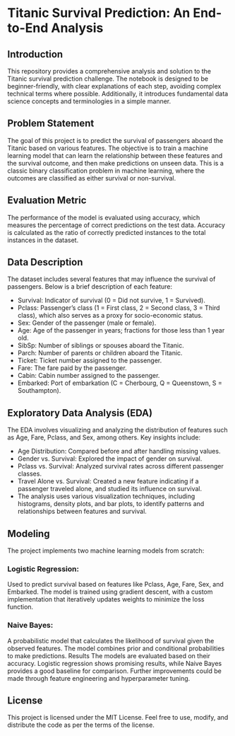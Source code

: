 # Titanic Survival Prediction: An End-to-End Analysis

## Introduction
This repository provides a comprehensive analysis and solution to the Titanic survival prediction challenge. The notebook is designed to be beginner-friendly, with clear explanations of each step, avoiding complex technical terms where possible. Additionally, it introduces fundamental data science concepts and terminologies in a simple manner.

## Problem Statement
The goal of this project is to predict the survival of passengers aboard the Titanic based on various features. The objective is to train a machine learning model that can learn the relationship between these features and the survival outcome, and then make predictions on unseen data. This is a classic binary classification problem in machine learning, where the outcomes are classified as either survival or non-survival.

## Evaluation Metric
The performance of the model is evaluated using accuracy, which measures the percentage of correct predictions on the test data. Accuracy is calculated as the ratio of correctly predicted instances to the total instances in the dataset.

## Data Description
The dataset includes several features that may influence the survival of passengers. Below is a brief description of each feature:

- Survival: Indicator of survival (0 = Did not survive, 1 = Survived).
- Pclass: Passenger’s class (1 = First class, 2 = Second class, 3 = Third class), which also serves as a proxy for socio-economic status.
- Sex: Gender of the passenger (male or female).
- Age: Age of the passenger in years; fractions for those less than 1 year old.
- SibSp: Number of siblings or spouses aboard the Titanic.
- Parch: Number of parents or children aboard the Titanic.
- Ticket: Ticket number assigned to the passenger.
- Fare: The fare paid by the passenger.
- Cabin: Cabin number assigned to the passenger.
- Embarked: Port of embarkation (C = Cherbourg, Q = Queenstown, S = Southampton).

## Exploratory Data Analysis (EDA)
The EDA involves visualizing and analyzing the distribution of features such as Age, Fare, Pclass, and Sex, among others. Key insights include:

- Age Distribution: Compared before and after handling missing values.
- Gender vs. Survival: Explored the impact of gender on survival.
- Pclass vs. Survival: Analyzed survival rates across different passenger classes.
- Travel Alone vs. Survival: Created a new feature indicating if a passenger traveled alone, and studied its influence on survival.
- The analysis uses various visualization techniques, including histograms, density plots, and bar plots, to identify patterns and relationships between features and survival.

## Modeling
The project implements two machine learning models from scratch:

### Logistic Regression:

Used to predict survival based on features like Pclass, Age, Fare, Sex, and Embarked.
The model is trained using gradient descent, with a custom implementation that iteratively updates weights to minimize the loss function.


### Naive Bayes:

A probabilistic model that calculates the likelihood of survival given the observed features.
The model combines prior and conditional probabilities to make predictions.
Results
The models are evaluated based on their accuracy. Logistic regression shows promising results, while Naive Bayes provides a good baseline for comparison. Further improvements could be made through feature engineering and hyperparameter tuning.

## License
This project is licensed under the MIT License. Feel free to use, modify, and distribute the code as per the terms of the license. 


